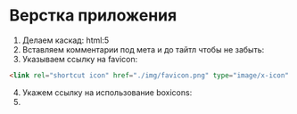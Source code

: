 # Верстка приложения
1. Делаем каскад: html:5
2. Вставляем комментарии под мета и до тайтл чтобы не забыть:
	<!-- favicon -->
	<!-- boxicons -->
	<!-- swipper -->
	<!-- css -->
3.  Указываем ссылку на favicon: 
~~~html
<link rel="shortcut icon" href="./img/favicon.png" type="image/x-icon"
~~~
4. Укажем ссылку на использование boxicons:
5. 